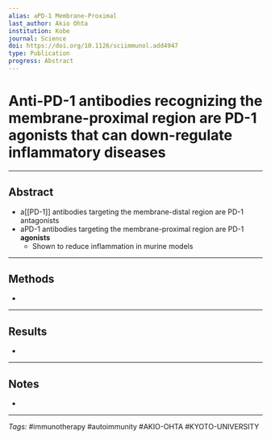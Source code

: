 ```yaml
---
alias: aPD-1 Membrane-Proximal
last_author: Akio Ohta
institution: Kobe
journal: Science
doi: https://doi.org/10.1126/sciimmunol.add4947
type: Publication
progress: Abstract
---
```


# Anti-PD-1 antibodies recognizing the membrane-proximal region are PD-1 agonists that can down-regulate inflammatory diseases
---
## Abstract
- a[[PD-1]] antibodies targeting the membrane-distal region are PD-1 antagonists
- aPD-1 antibodies targeting the membrane-proximal region are PD-1 **agonists**
	- Shown to reduce inflammation in murine models

---
## Methods
- 

---
## Results
- 

---
## Notes
- 

---
_Tags:_ #immunotherapy #autoimmunity #AKIO-OHTA #KYOTO-UNIVERSITY